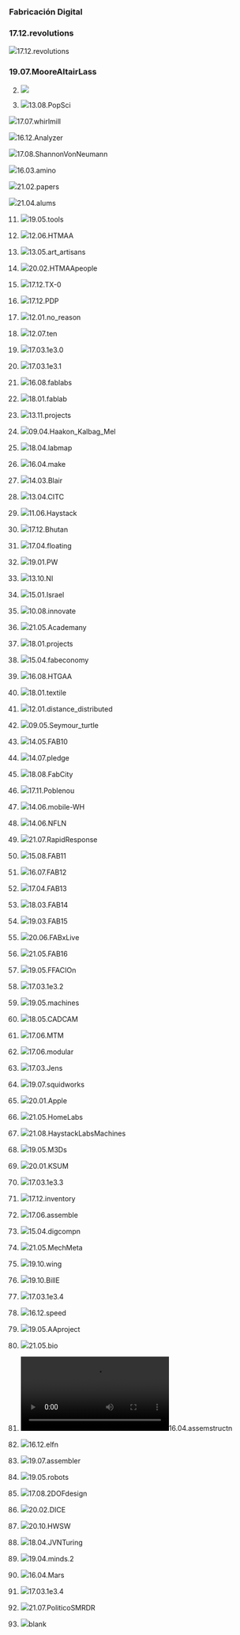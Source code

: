 <!--

author:   Oscar Campo
email:    oicampo@uao.edu.co
version:  0.0.1
language: sp
narrator: Spanish Latin American Female

logo:     

comment:  En este documento se presenta una perspectiva de hacia dónde va la Fabricación Digital
script:   
-->

### Fabricación Digital
### 17.12.revolutions
![](https://oscampo.github.io/Digital-Design-And-Manufacture/slides/17.12.revolutions.png)17.12.revolutions
### 19.07.MooreAltairLass
2) ![](https://oscampo.github.io/Digital-Design-And-Manufacture/slides/19.07.MooreAltairLass.png)

3) ![](https://oscampo.github.io/Digital-Design-And-Manufacture/slides/13.08.PopSci.png)13.08.PopSci

![](https://oscampo.github.io/Digital-Design-And-Manufacture/slides/17.07.whirlmill.png)17.07.whirlmill

![](https://oscampo.github.io/Digital-Design-And-Manufacture/slides/16.12.Analyzer.jpg)16.12.Analyzer

![](https://oscampo.github.io/Digital-Design-And-Manufacture/slides/17.08.ShannonVonNeumann.png)17.08.ShannonVonNeumann

![](https://oscampo.github.io/Digital-Design-And-Manufacture/slides/16.03.amino.png)16.03.amino

![](https://oscampo.github.io/Digital-Design-And-Manufacture/slides/21.02.papers.png)21.02.papers

![](https://oscampo.github.io/Digital-Design-And-Manufacture/slides/21.04.alums.png)21.04.alums

11) ![](https://oscampo.github.io/Digital-Design-And-Manufacture/slides/19.05.tools.png)19.05.tools

12) ![](https://oscampo.github.io/Digital-Design-And-Manufacture/slides/12.06.HTMAA.png)12.06.HTMAA

13) ![](https://oscampo.github.io/Digital-Design-And-Manufacture/slides/13.05.art_artisans.png)13.05.art_artisans

14) ![](https://oscampo.github.io/Digital-Design-And-Manufacture/slides/20.02.HTMAApeople.png)20.02.HTMAApeople

15) ![](https://oscampo.github.io/Digital-Design-And-Manufacture/slides/17.12.TX-0.png)17.12.TX-0

16) ![](https://oscampo.github.io/Digital-Design-And-Manufacture/slides/17.12.PDP.png)17.12.PDP

17) ![](https://oscampo.github.io/Digital-Design-And-Manufacture/slides/12.01.no_reason.jpg)12.01.no_reason

18) ![](https://oscampo.github.io/Digital-Design-And-Manufacture/slides/12.07.ten.png)12.07.ten

19) ![](https://oscampo.github.io/Digital-Design-And-Manufacture/slides/17.03.1e3.0.png)17.03.1e3.0

20) ![](https://oscampo.github.io/Digital-Design-And-Manufacture/slides/17.03.1e3.1.png)17.03.1e3.1

21) ![](https://oscampo.github.io/Digital-Design-And-Manufacture/slides/16.08.fablabs.jpg)16.08.fablabs

22) ![](https://oscampo.github.io/Digital-Design-And-Manufacture/slides/18.01.fablab.png)18.01.fablab

23) ![](https://oscampo.github.io/Digital-Design-And-Manufacture/slides/13.11.projects.png)13.11.projects

24) ![](https://oscampo.github.io/Digital-Design-And-Manufacture/slides/09.04.Haakon_Kalbag_Mel.jpg)09.04.Haakon_Kalbag_Mel

25) ![](https://oscampo.github.io/Digital-Design-And-Manufacture/slides/18.04.labmap.png)18.04.labmap

26) ![](https://oscampo.github.io/Digital-Design-And-Manufacture/slides/16.04.make.png)16.04.make

27) ![](https://oscampo.github.io/Digital-Design-And-Manufacture/slides/14.03.Blair.png)14.03.Blair

28) ![](https://oscampo.github.io/Digital-Design-And-Manufacture/slides/13.04.CITC.png)13.04.CITC

29) ![](https://oscampo.github.io/Digital-Design-And-Manufacture/slides/11.06.Haystack.png)11.06.Haystack

30) ![](https://oscampo.github.io/Digital-Design-And-Manufacture/slides/17.12.Bhutan.png)17.12.Bhutan

31) ![](https://oscampo.github.io/Digital-Design-And-Manufacture/slides/17.04.floating.png)17.04.floating

32) ![](https://oscampo.github.io/Digital-Design-And-Manufacture/slides/19.01.PW.png)19.01.PW

33) ![](https://oscampo.github.io/Digital-Design-And-Manufacture/slides/13.10.NI.png)13.10.NI

34) ![](https://oscampo.github.io/Digital-Design-And-Manufacture/slides/15.01.Israel.jpg)15.01.Israel

35) ![](https://oscampo.github.io/Digital-Design-And-Manufacture/slides/10.08.innovate.png)10.08.innovate

36) ![](https://oscampo.github.io/Digital-Design-And-Manufacture/slides/21.05.Academany.png)21.05.Academany

37) ![](https://oscampo.github.io/Digital-Design-And-Manufacture/slides/18.01.projects.png)18.01.projects

38) ![](https://oscampo.github.io/Digital-Design-And-Manufacture/slides/15.04.fabeconomy.png)15.04.fabeconomy

39) ![](https://oscampo.github.io/Digital-Design-And-Manufacture/slides/16.08.HTGAA.png)16.08.HTGAA

40) ![](https://oscampo.github.io/Digital-Design-And-Manufacture/slides/18.01.textile.png)18.01.textile

41) ![](https://oscampo.github.io/Digital-Design-And-Manufacture/slides/12.01.distance_distributed.png)12.01.distance_distributed

42) ![](https://oscampo.github.io/Digital-Design-And-Manufacture/slides/09.05.Seymour_turtle.png)09.05.Seymour_turtle

43) ![](https://oscampo.github.io/Digital-Design-And-Manufacture/slides/14.05.FAB10.png)14.05.FAB10

44) ![](https://oscampo.github.io/Digital-Design-And-Manufacture/slides/14.07.pledge.png)14.07.pledge

45) ![](https://oscampo.github.io/Digital-Design-And-Manufacture/slides/18.08.FabCity.png)18.08.FabCity

46) ![](https://oscampo.github.io/Digital-Design-And-Manufacture/slides/17.11.Poblenou.png)17.11.Poblenou

47) ![](https://oscampo.github.io/Digital-Design-And-Manufacture/slides/14.06.mobile-WH.png)14.06.mobile-WH

48) ![](https://oscampo.github.io/Digital-Design-And-Manufacture/slides/14.06.NFLN.png)14.06.NFLN

49) ![](https://oscampo.github.io/Digital-Design-And-Manufacture/slides/21.07.RapidResponse.png)21.07.RapidResponse

50) ![](https://oscampo.github.io/Digital-Design-And-Manufacture/slides/15.08.FAB11.png)15.08.FAB11

51) ![](https://oscampo.github.io/Digital-Design-And-Manufacture/slides/16.07.FAB12.png)16.07.FAB12

52) ![](https://oscampo.github.io/Digital-Design-And-Manufacture/slides/17.04.FAB13.png)17.04.FAB13

53) ![](https://oscampo.github.io/Digital-Design-And-Manufacture/slides/18.03.FAB14.png)18.03.FAB14

54) ![](https://oscampo.github.io/Digital-Design-And-Manufacture/slides/19.03.FAB15.png)19.03.FAB15

55) ![](https://oscampo.github.io/Digital-Design-And-Manufacture/slides/20.06.FABxLive.png)20.06.FABxLive

56) ![](https://oscampo.github.io/Digital-Design-And-Manufacture/slides/21.05.FAB16.png)21.05.FAB16

57) ![](https://oscampo.github.io/Digital-Design-And-Manufacture/slides/19.05.FFACIOn.png)19.05.FFACIOn

58) ![](https://oscampo.github.io/Digital-Design-And-Manufacture/slides/17.03.1e3.2.png)17.03.1e3.2

59) ![](https://oscampo.github.io/Digital-Design-And-Manufacture/slides/19.05.machines.png)19.05.machines

60) ![](https://oscampo.github.io/Digital-Design-And-Manufacture/slides/18.05.CADCAM.png)18.05.CADCAM

61) ![](https://oscampo.github.io/Digital-Design-And-Manufacture/slides/17.06.MTM.png)17.06.MTM

62) ![](https://oscampo.github.io/Digital-Design-And-Manufacture/slides/17.06.modular.png)17.06.modular

63) ![](https://oscampo.github.io/Digital-Design-And-Manufacture/slides/17.03.Jens.png)17.03.Jens

64) ![](https://oscampo.github.io/Digital-Design-And-Manufacture/slides/19.07.squidworks.png)19.07.squidworks

65) ![](https://oscampo.github.io/Digital-Design-And-Manufacture/slides/20.01.Apple.jpg)20.01.Apple

66) ![](https://oscampo.github.io/Digital-Design-And-Manufacture/slides/21.05.HomeLabs.png)21.05.HomeLabs

67) ![](https://oscampo.github.io/Digital-Design-And-Manufacture/slides/21.08.HaystackLabsMachines.png)21.08.HaystackLabsMachines

68) ![](https://oscampo.github.io/Digital-Design-And-Manufacture/slides/19.05.M3Ds.png)19.05.M3Ds

69) ![](https://oscampo.github.io/Digital-Design-And-Manufacture/slides/20.01.KSUM.jpg)20.01.KSUM

70) ![](https://oscampo.github.io/Digital-Design-And-Manufacture/slides/17.03.1e3.3.png)17.03.1e3.3

71) ![](https://oscampo.github.io/Digital-Design-And-Manufacture/slides/17.12.inventory.png)17.12.inventory

72) ![](https://oscampo.github.io/Digital-Design-And-Manufacture/slides/17.06.assemble.png)17.06.assemble

73) ![](https://oscampo.github.io/Digital-Design-And-Manufacture/slides/15.04.digcompn.png)15.04.digcompn

74) ![](https://oscampo.github.io/Digital-Design-And-Manufacture/slides/21.05.MechMeta.png)21.05.MechMeta

75) ![](https://oscampo.github.io/Digital-Design-And-Manufacture/slides/19.10.wing.png)19.10.wing

76) ![](https://oscampo.github.io/Digital-Design-And-Manufacture/slides/19.10.BillE.png)19.10.BillE

77) ![](https://oscampo.github.io/Digital-Design-And-Manufacture/slides/17.03.1e3.4.png)17.03.1e3.4

78) ![](https://oscampo.github.io/Digital-Design-And-Manufacture/slides/16.12.speed.png)16.12.speed

79) ![](https://oscampo.github.io/Digital-Design-And-Manufacture/slides/19.05.AAproject.png)19.05.AAproject

80) ![](https://oscampo.github.io/Digital-Design-And-Manufacture/slides/21.05.bio.png)21.05.bio

81) ![](https://oscampo.github.io/Digital-Design-And-Manufacture/slides/16.04.staplen.mp4)16.04.assemstructn

82) ![](https://oscampo.github.io/Digital-Design-And-Manufacture/slides/16.12.elfn.png)16.12.elfn

83) ![](https://oscampo.github.io/Digital-Design-And-Manufacture/slides/19.07.assembler.png)19.07.assembler

84) ![](https://oscampo.github.io/Digital-Design-And-Manufacture/slides/19.05.robots.png)19.05.robots

85) ![](https://oscampo.github.io/Digital-Design-And-Manufacture/slides/17.08.2DOFdesign.png)17.08.2DOFdesign

86) ![](https://oscampo.github.io/Digital-Design-And-Manufacture/slides/20.02.DICE.png)20.02.DICE

87) ![](https://oscampo.github.io/Digital-Design-And-Manufacture/slides/20.10.HWSW.png)20.10.HWSW

88) ![](https://oscampo.github.io/Digital-Design-And-Manufacture/slides/18.04.JVNTuring.png)18.04.JVNTuring

89) ![](https://oscampo.github.io/Digital-Design-And-Manufacture/slides/19.04.minds.2.png)19.04.minds.2

90) ![](https://oscampo.github.io/Digital-Design-And-Manufacture/slides/16.04.Mars.png)16.04.Mars

91) ![](https://oscampo.github.io/Digital-Design-And-Manufacture/slides/17.03.1e3.4.png)17.03.1e3.4

92) ![](https://oscampo.github.io/Digital-Design-And-Manufacture/slides/21.07.PoliticoSMRDR.png)21.07.PoliticoSMRDR

93) ![](https://oscampo.github.io/Digital-Design-And-Manufacture/slides/blank.png)blank
